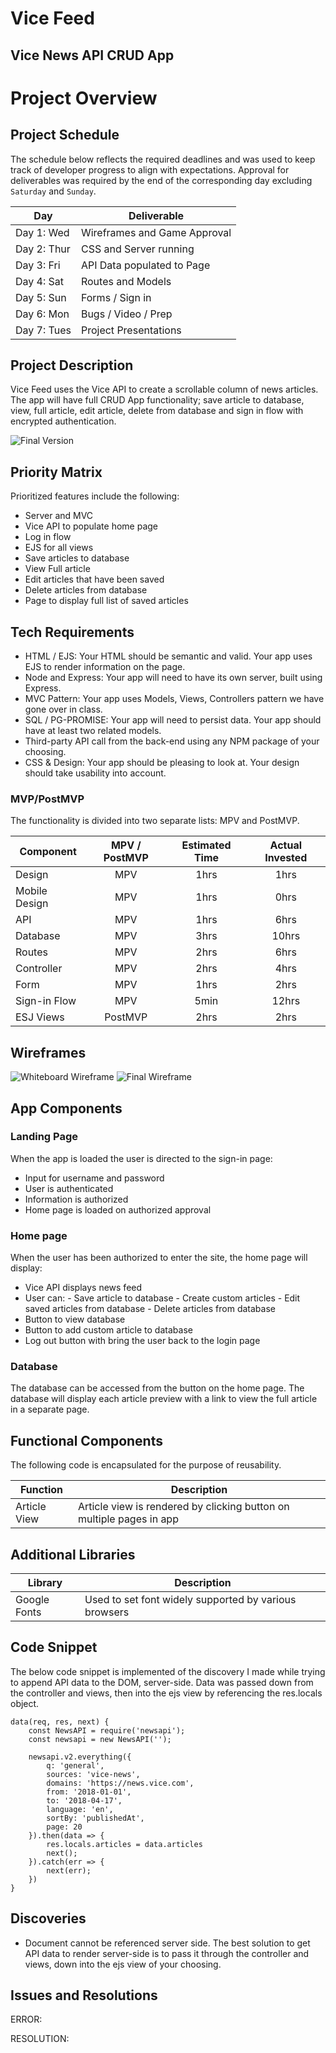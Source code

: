 # Vice Feed
## Vice News API CRUD App

# Project Overview

## Project Schedule

The schedule below reflects the required deadlines and was used to keep track of developer progress to align with expectations. Approval for deliverables was required by the end of the corresponding day excluding `Saturday` and `Sunday`.


| Day         | Deliverable                    |
| ----------- | ------------------------------ |
| Day 1: Wed  | Wireframes and Game Approval   |
| Day 2: Thur | CSS and Server running         |
| Day 3: Fri  | API Data populated to Page     |
| Day 4: Sat  | Routes and Models              |
| Day 5: Sun  | Forms / Sign in                |
| Day 6: Mon  | Bugs / Video / Prep            |
| Day 7: Tues | Project Presentations          |

## Project Description

Vice Feed uses the Vice API to create a scrollable column of news articles. The app will have full CRUD App functionality; save article to database, view, full article, edit article, delete from database and sign in flow with encrypted authentication.

![Final Version](http://)

## Priority Matrix

Prioritized features include the following:

-   Server and MVC
-   Vice API to populate home page
-   Log in flow
-   EJS for all views
-   Save articles to database
-   View Full article
-   Edit articles that have been saved
-   Delete articles from database
-   Page to display full list of saved articles

## Tech Requirements

-   HTML / EJS: Your HTML should be semantic and valid. Your app uses EJS to render information on the page.
-   Node and Express: Your app will need to have its own server, built using Express.
-   MVC Pattern: Your app uses Models, Views, Controllers pattern we have gone over in class.
-   SQL / PG-PROMISE: Your app will need to persist data. Your app should have at least two related models.
-   Third-party API call from the back-end using any NPM package of your choosing.
-   CSS & Design: Your app should be pleasing to look at. Your design should take usability into account.


### MVP/PostMVP

The functionality is divided into two separate lists: MPV and PostMVP.

| Component      | MPV / PostMVP | Estimated Time | Actual Invested |
| -------------- | :-----------: |  :-----------: | :-------------: |
| Design         | MPV           | 1hrs           | 1hrs            |
| Mobile Design  | MPV           | 1hrs           | 0hrs            |
| API            | MPV           | 1hrs           | 6hrs            |
| Database       | MPV           | 3hrs           | 10hrs           |
| Routes         | MPV           | 2hrs           | 6hrs            |
| Controller     | MPV           | 2hrs           | 4hrs            |
| Form           | MPV           | 1hrs           | 2hrs            |
| Sign-in Flow   | MPV           | 5min           | 12hrs           |
| ESJ Views      | PostMVP       | 2hrs           | 2hrs            |


## Wireframes

![Whiteboard Wireframe](./whiteboarding.png)
![Final Wireframe](./witeframe.png)

## App Components

### Landing Page

When the app is loaded the user is directed to the sign-in page:

-   Input for username and password
-   User is authenticated
-   Information is authorized
-   Home page is loaded on authorized approval

### Home page

When the user has been authorized to enter the site, the home page will display:

-   Vice API displays news feed
-   User can:
        - Save article to database
        - Create custom articles
        - Edit saved articles from database
        - Delete articles from database
-   Button to view database
-   Button to add custom article to database
-   Log out button with bring the user back to the login page

### Database

The database can be accessed from the button on the home page. The database will display each article preview with a link to view the full article in a separate page.


## Functional Components

The following code is encapsulated for the purpose of reusability.


| Function     | Description                                                          |
| ------------ | -------------------------------------------------------------------- |
| Article View | Article view is rendered by clicking button on multiple pages in app |


## Additional Libraries


| Library        | Description                                              |
| -------------- | -------------------------------------------------------- |
| Google Fonts   | Used to set font widely supported by various browsers    |


## Code Snippet

The below code snippet is implemented of the discovery I made while trying to append API data to the DOM, server-side. Data was passed down from the controller and views, then into the ejs view by referencing the res.locals object.

```
data(req, res, next) {
    const NewsAPI = require('newsapi');
    const newsapi = new NewsAPI('');

    newsapi.v2.everything({
        q: 'general',
        sources: 'vice-news',
        domains: 'https://news.vice.com',
        from: '2018-01-01',
        to: '2018-04-17',
        language: 'en',
        sortBy: 'publishedAt',
        page: 20
    }).then(data => {
        res.locals.articles = data.articles
        next();
    }).catch(err => {
        next(err);
    })
}
```


## Discoveries

-   Document cannot be referenced server side. The best solution to get API data to render server-side is to pass it through the controller and views, down into the ejs view of your choosing.

## Issues and Resolutions

ERROR:

RESOLUTION:
